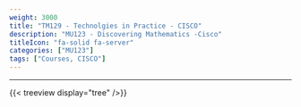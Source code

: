 ```yaml
---
weight: 3000
title: "TM129 - Technolgies in Practice - CISCO"
description: "MU123 - Discovering Mathematics -Cisco"
titleIcon: "fa-solid fa-server"
categories: ["MU123"]
tags: ["Courses, CISCO"]
---
```


---

{{< treeview
  display="tree"
/>}}
